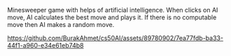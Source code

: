 Minesweeper game with helps of artificial intelligence. When clicks on AI move, AI calculates the best move and plays it. If there is no computable move then AI makes a random move.



https://github.com/BurakAhmet/cs50AI/assets/89780902/7ea77fdb-ba33-44f1-a960-e34e61eb74b8

